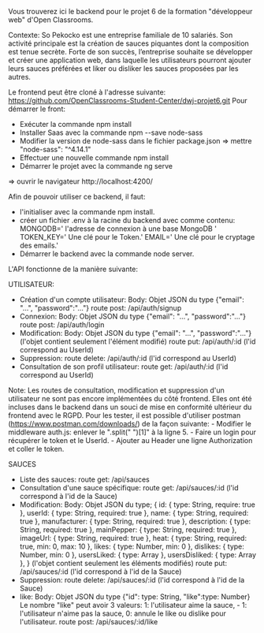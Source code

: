 Vous trouverez ici le backend pour le projet 6 de la formation "développeur web" d'Open Classrooms.

Contexte: So Pekocko est une entreprise familiale de 10 salariés. Son activité principale est la création
de sauces piquantes dont la composition est tenue secrète. Forte de son succès, l’entreprise
souhaite se développer et créer une application web, dans laquelle les utilisateurs pourront
ajouter leurs sauces préférées et liker ou disliker les sauces proposées par les autres.

Le frontend peut être cloné à l'adresse suivante: https://github.com/OpenClassrooms-Student-Center/dwj-projet6.git
Pour démarrer le front:

- Exécuter la commande npm install
- Installer Saas avec la commande npm --save node-sass
- Modifier la version de node-sass dans le fichier package.json => mettre "node-sass": "^4.14.1"
- Effectuer une nouvelle commande npm install
- Démarrer le projet avec la commande ng serve

=> ouvrir le navigateur http://localhost:4200/

Afin de pouvoir utiliser ce backend, il faut:

- l'initialiser avec la commande npm install.
- créer un fichier .env à la racine du backend avec comme contenu:
  MONGODB=' l'adresse de connexion à une base MongoDB '
  TOKEN_KEY=' Une clé pour le Token.'
  EMAIL=' Une clé pour le cryptage des emails.'
- Démarrer le backend avec la commande node server.

L'API fonctionne de la manière suivante:

UTILISATEUR:

- Création d'un compte utilisateur:
  Body: Objet JSON du type {"email": "...", "password":"..."}
  route post: /api/auth/signup
- Connexion:
  Body: Objet JSON du type {"email": "...", "password":"..."}
  route post: /api/auth/login
- Modification:
  Body: Objet JSON du type {"email": "...", "password":"..."} (l'objet contient seulement l'élément modifié)
  route put: /api/auth/:id (l'id correspond au UserId)
- Suppression:
  route delete: /api/auth/:id (l'id correspond au UserId)
- Consultation de son profil utilisateur:
  route get: /api/auth/:id (l'id correspond au UserId)

Note: Les routes de consultation, modification et suppression d'un utilisateur ne sont pas encore implémentées du côté frontend. Elles ont été incluses dans le backend dans un souci de mise en conformité ultérieur du frontend avec le RGPD. Pour les tester, il est possible d'utiliser postman (https://www.postman.com/downloads/) de la façon suivante: - Modifier le middleware auth.js: enlever le ".split(" ")[1]" à la ligne 5. - Faire un login pour récupérer le token et le UserId. - Ajouter au Header une ligne Authorization et coller le token.

SAUCES

- Liste des sauces:
  route get: /api/sauces
- Consultation d'une sauce spécifique:
  route get: /api/sauces/:id (l'id correspond à l'id de la Sauce)
- Modification:
  Body: Objet JSON du type; {
  id: { type: String, require: true },
  userId: { type: String, required: true },
  name: { type: String, required: true },
  manufacturer: { type: String, required: true },
  description: { type: String, required: true },
  mainPepper: { type: String, required: true },
  imageUrl: { type: String, required: true },
  heat: { type: String, required: true, min: 0, max: 10 },
  likes: { type: Number, min: 0 },
  dislikes: { type: Number, min: 0 },
  usersLiked: { type: Array },
  usersDisliked: { type: Array },
  } (l'objet contient seulement les éléments modifiés)
  route put: /api/sauces/:id (l'id correspond à l'id de la Sauce)
- Suppression:
  route delete: /api/sauces/:id (l'id correspond à l'id de la Sauce)
- like:
  Body: Objet JSON du type {"id": type: String, "like":type: Number}
  Le nombre "like" peut avoir 3 valeurs: 1: l'utilisateur aime la sauce, - 1: l'utilisateur n'aime pas la sauce, 0: annule le like ou dislike pour l'utilisateur.
  route post: /api/sauces/:id/like
